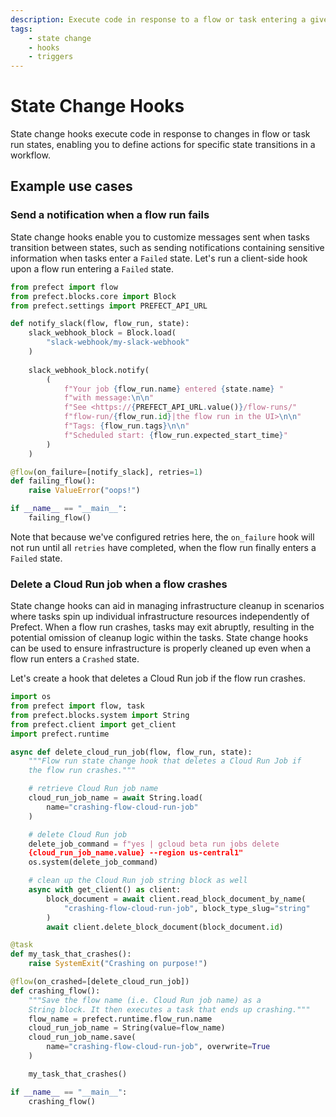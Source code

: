 ```yaml
---
description: Execute code in response to a flow or task entering a given state, without involvement of the Prefect API.
tags:
    - state change
    - hooks
    - triggers
---
```


# State Change Hooks

State change hooks execute code in response to changes in flow or task run states, enabling you to define actions for specific state transitions in a workflow.

## Example use cases

### Send a notification when a flow run fails
State change hooks enable you to customize messages sent when tasks transition between states, such as sending notifications containing sensitive information when tasks enter a `Failed` state. Let's run a client-side hook upon a flow run entering a `Failed` state.

```python
from prefect import flow
from prefect.blocks.core import Block
from prefect.settings import PREFECT_API_URL

def notify_slack(flow, flow_run, state):
    slack_webhook_block = Block.load(
        "slack-webhook/my-slack-webhook"
    )
            
    slack_webhook_block.notify(
        (
            f"Your job {flow_run.name} entered {state.name} "
            f"with message:\n\n"
            f"See <https://{PREFECT_API_URL.value()}/flow-runs/"
            f"flow-run/{flow_run.id}|the flow run in the UI>\n\n"
            f"Tags: {flow_run.tags}\n\n"
            f"Scheduled start: {flow_run.expected_start_time}"
        )
    )

@flow(on_failure=[notify_slack], retries=1)
def failing_flow():
    raise ValueError("oops!")

if __name__ == "__main__":
    failing_flow()
```

Note that because we've configured retries here, the `on_failure` hook will not run until all `retries` have completed, when the flow run finally enters a `Failed` state.


### Delete a Cloud Run job when a flow crashes
State change hooks can aid in managing infrastructure cleanup in scenarios where tasks spin up individual infrastructure resources independently of Prefect. When a flow run crashes, tasks may exit abruptly, resulting in the potential omission of cleanup logic within the tasks. State change hooks can be used to ensure infrastructure is properly cleaned up even when a flow run enters a `Crashed` state.

Let's create a hook that deletes a Cloud Run job if the flow run crashes.

```python
import os
from prefect import flow, task
from prefect.blocks.system import String
from prefect.client import get_client
import prefect.runtime

async def delete_cloud_run_job(flow, flow_run, state):
    """Flow run state change hook that deletes a Cloud Run Job if
    the flow run crashes."""

    # retrieve Cloud Run job name
    cloud_run_job_name = await String.load(
        name="crashing-flow-cloud-run-job"
    )

    # delete Cloud Run job
    delete_job_command = f"yes | gcloud beta run jobs delete 
    {cloud_run_job_name.value} --region us-central1"
    os.system(delete_job_command)

    # clean up the Cloud Run job string block as well
    async with get_client() as client:
        block_document = await client.read_block_document_by_name(
            "crashing-flow-cloud-run-job", block_type_slug="string"
        )
        await client.delete_block_document(block_document.id)

@task
def my_task_that_crashes():
    raise SystemExit("Crashing on purpose!")

@flow(on_crashed=[delete_cloud_run_job])
def crashing_flow():
    """Save the flow name (i.e. Cloud Run job name) as a 
    String block. It then executes a task that ends up crashing."""
    flow_name = prefect.runtime.flow_run.name
    cloud_run_job_name = String(value=flow_name)
    cloud_run_job_name.save(
        name="crashing-flow-cloud-run-job", overwrite=True
    )

    my_task_that_crashes()

if __name__ == "__main__":
    crashing_flow()
```
